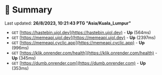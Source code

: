 # 📖 Summary
Last updated: **26/8/2023, 10:21:43 PTG "Asia/Kuala_Lumpur"**

- `GET` [https://hastebin.ujol.dev](https://hastebin.ujol.dev) - **Up** (564ms)
- `GET` [https://memeapi.ujol.dev](https://memeapi.ujol.dev) - **Up** (2397ms)
- `GET` [https://memeapi.cyclic.app](https://memeapi.cyclic.app) - **Up** (996ms)
- `GET` [https://klik.onrender.com/health](https://klik.onrender.com/health) - **Up** (345ms)
- `GET` [https://dumb.onrender.com](https://dumb.onrender.com) - **Up** (353ms)
